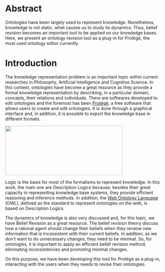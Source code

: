 # Abstract #

Ontologies have been largely used to represent knowledge. Nonetheless, knowledge is not static, what causes us to study its dynamics. Thus, belief revision becomes an important tool to be applied on our knowledge bases. Here, we present an ontology revision tool as a plug-in for Protégé, the most used ontology editor currently.


# Introduction #

The knowledge representation problem is an important topic within current researches in Philosophy, Artificial Intelligence and Cognitive Science. In this context, ontologies have become a great resource as they provide a formal knowledge representation by describing, in a particular domain, concepts, their relations and individuals. There are softwares developed to edit ontologies and the foremost has been [Protégé](http://protege.stanford.edu/), a free software that allows users to create and edit ontologies. It is done through a graphical interface and, in addition, it is possible to export the knowledge base in different formats.

<img src='http://review-and-contract.googlecode.com/files/Protege.jpeg' align='middle' width='380' height='160' />

Logic is the basis for most of the formalisms to represent knowledge. In this work, the main one are Description Logics because, besides their great capacity in representing knowledge base systems, they provide efficient reasoning and inference methods. In addition, the [Web Ontology Language](http://www.w3.org/TR/owl-guide/) (OWL), defined as the standard to represent ontologies on the web, is based on Description Logics.

The dynamics of knowledge is also very discussed and, for this topic, we have Belief Revision as a great resource. The belief revision theory discuss how a rational agent should change their beliefs when they receive new information that is inconsistent with their current beliefs. In addition, as we don't want to do unnecessary changes, they need to be minimal. So, for ontologies, it is important to apply an efficient belief revision method, eliminating inconsistencies and promoting minimal changes.

On this purpose, we have been developing this tool for Protégé as a plug-in, interacting with the users when they needs to revise their ontologies.
